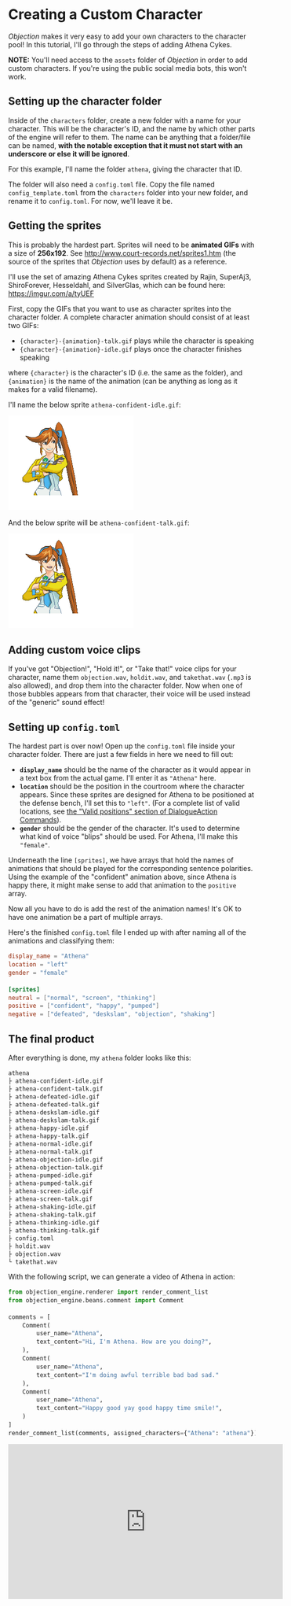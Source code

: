 # Creating a Custom Character
*Objection* makes it very easy to add your own characters to the character
pool! In this tutorial, I'll go through the steps of adding Athena Cykes.

**NOTE:** You'll need access to the `assets` folder of *Objection* in order to
add custom characters. If you're using the public social media bots, this won't
work.

## Setting up the character folder
Inside of the `characters` folder, create a new folder with a name for your
character. This will be the character's ID, and the name by which other parts
of the engine will refer to them. The name can be anything that a folder/file
can be named, **with the notable exception that it must not start with an
underscore or else it will be ignored**.

For this example, I'll name the folder `athena`, giving the character that ID.

The folder will also need a `config.toml` file. Copy the file named
`config_template.toml` from the `characters` folder into your new folder, and
rename it to `config.toml`. For now, we'll leave it be.

## Getting the sprites
This is probably the hardest part. Sprites will need to be **animated GIFs**
with a size of **256x192**. See http://www.court-records.net/sprites1.htm
(the source of the sprites that *Objection* uses by default) as a reference.

I'll use the set of amazing Athena Cykes sprites created by Rajin, SuperAj3,
ShiroForever, Hesseldahl, and SilverGlas, which can be found here:
https://imgur.com/a/tyUEF

First, copy the GIFs that you want to use as character sprites into the
character folder. A complete character animation should consist of at least
two GIFs:
- `{character}-{animation}-talk.gif` plays while the character is speaking
- `{character}-{animation}-idle.gif` plays once the character finishes speaking

where `{character}` is the character's ID (i.e. the same as the folder), and
`{animation}` is the name of the animation (can be anything as long as it makes
for a valid filename).

I'll name the below sprite `athena-confident-idle.gif`:

![](img/athena-confident-idle.gif)


And the below sprite will be `athena-confident-talk.gif`:

![](img/athena-confident-talk.gif)

## Adding custom voice clips
If you've got "Objection!", "Hold it!", or "Take that!" voice clips for your
character, name them `objection.wav`, `holdit.wav`, and `takethat.wav` (`.mp3`
is also allowed), and drop them into the character folder. Now when one of those
bubbles appears from that character, their voice will be used instead of the
"generic" sound effect!

## Setting up `config.toml`
The hardest part is over now! Open up the `config.toml` file inside your
character folder. There are just a few fields in here we need to fill out:
- **`display_name`** should be the name of the character as it would appear
in a text box from the actual game. I'll enter it as `"Athena"` here.
- **`location`** should be the position in the courtroom where the character
appears. Since these sprites are designed for Athena to be positioned at the
defense bench, I'll set this to `"left"`. (For a complete list of valid
locations, see
[the "Valid positions" section of DialogueAction Commands](DialogueActionCommands.md#valid-positions)).
- **`gender`** should be the gender of the character. It's used to determine
what kind of voice "blips" should be used. For Athena, I'll make this `"female"`.


Underneath the line `[sprites]`, we have arrays that hold the names of animations
that should be played for the corresponding sentence polarities. Using the
example of the "confident" animation above, since Athena is happy there, it might
make sense to add that animation to the `positive` array.

Now all you have to do is add the rest of the animation names! It's OK to have
one animation be a part of multiple arrays.

Here's the finished `config.toml` file I ended up with after naming all of the
animations and classifying them:
```toml
display_name = "Athena"
location = "left"
gender = "female"

[sprites]
neutral = ["normal", "screen", "thinking"]
positive = ["confident", "happy", "pumped"]
negative = ["defeated", "deskslam", "objection", "shaking"]
```

## The final product
After everything is done, my `athena` folder looks like this:
```
athena
├ athena-confident-idle.gif
├ athena-confident-talk.gif
├ athena-defeated-idle.gif
├ athena-defeated-talk.gif
├ athena-deskslam-idle.gif
├ athena-deskslam-talk.gif
├ athena-happy-idle.gif
├ athena-happy-talk.gif
├ athena-normal-idle.gif
├ athena-normal-talk.gif
├ athena-objection-idle.gif
├ athena-objection-talk.gif
├ athena-pumped-idle.gif
├ athena-pumped-talk.gif
├ athena-screen-idle.gif
├ athena-screen-talk.gif
├ athena-shaking-idle.gif
├ athena-shaking-talk.gif
├ athena-thinking-idle.gif
├ athena-thinking-talk.gif
├ config.toml
├ holdit.wav
├ objection.wav
└ takethat.wav
```

With the following script, we can generate a video of Athena in action:
```python
from objection_engine.renderer import render_comment_list
from objection_engine.beans.comment import Comment

comments = [
    Comment(
        user_name="Athena",
        text_content="Hi, I'm Athena. How are you doing?",
    ),
    Comment(
        user_name="Athena",
        text_content="I'm doing awful terrible bad bad sad."
    ),
    Comment(
        user_name="Athena",
        text_content="Happy good yay good happy time smile!",
    )
]
render_comment_list(comments, assigned_characters={"Athena": "athena"})
```

<iframe width="560" height="315" src="https://www.youtube.com/embed/t5pSToHBmrg" title="YouTube video player" frameborder="0" allow="accelerometer; autoplay; clipboard-write; encrypted-media; gyroscope; picture-in-picture" allowfullscreen></iframe>